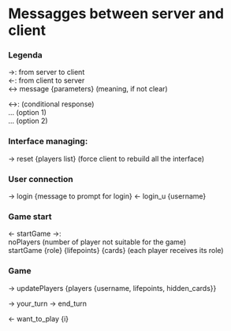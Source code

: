 # Messagges between server and client

### Legenda
->: from server to client  
<-: from client to server  
<-> message {parameters} (meaning, if not clear)

<->: (conditional response)  
    ... (option 1)  
    ... (option 2)

### Interface managing:
-> reset {players list} (force client to rebuild all the interface)

### User connection
-> login {message to prompt for login}
<- login_u {username}

### Game start
<- startGame
->:  
    noPlayers (number of player not suitable for the game)  
    startGame {role} {lifepoints} {cards} (each player receives its role)

### Game
-> updatePlayers {players {username, lifepoints, hidden_cards}}

-> your_turn
-> end_turn

<- want_to_play {i}

    
